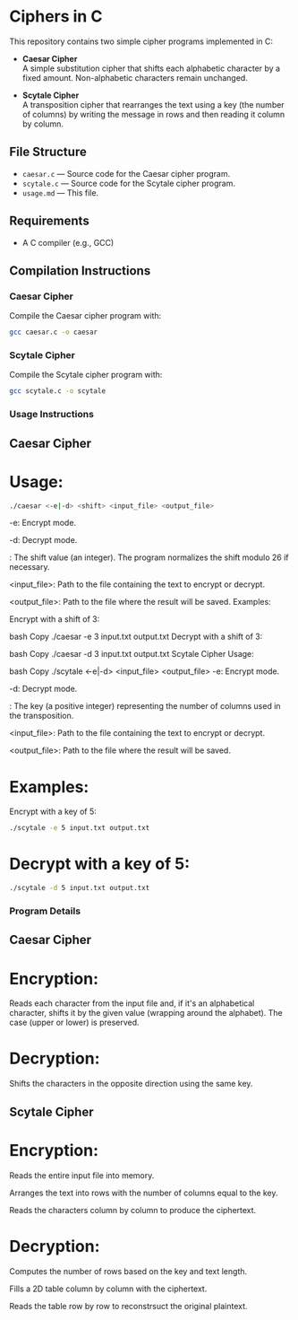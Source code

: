 # Ciphers in C

This repository contains two simple cipher programs implemented in C:

- **Caesar Cipher**  
  A simple substitution cipher that shifts each alphabetic character by a fixed amount. Non-alphabetic characters remain unchanged.

- **Scytale Cipher**  
  A transposition cipher that rearranges the text using a key (the number of columns) by writing the message in rows and then reading it column by column.

## File Structure

- `caesar.c` — Source code for the Caesar cipher program.
- `scytale.c` — Source code for the Scytale cipher program.
- `usage.md` — This file.

## Requirements

- A C compiler (e.g., GCC)

## Compilation Instructions

### Caesar Cipher

Compile the Caesar cipher program with:

```bash
gcc caesar.c -o caesar
```
### Scytale Cipher

Compile the Scytale cipher program with:
```bash
gcc scytale.c -o scytale
```
### Usage Instructions
## Caesar Cipher
# Usage:
```bash
./caesar <-e|-d> <shift> <input_file> <output_file>
```
-e: Encrypt mode.

-d: Decrypt mode.

<shift>: The shift value (an integer). The program normalizes the shift modulo 26 if necessary.

<input_file>: Path to the file containing the text to encrypt or decrypt.

<output_file>: Path to the file where the result will be saved.
Examples:

Encrypt with a shift of 3:

bash
Copy
./caesar -e 3 input.txt output.txt
Decrypt with a shift of 3:

bash
Copy
./caesar -d 3 input.txt output.txt
Scytale Cipher
Usage:

bash
Copy
./scytale <-e|-d> <key> <input_file> <output_file>
-e: Encrypt mode.

-d: Decrypt mode.

<key>: The key (a positive integer) representing the number of columns used in the transposition.

<input_file>: Path to the file containing the text to encrypt or decrypt.

<output_file>: Path to the file where the result will be saved.

# Examples:

 Encrypt with a key of 5:
```bash
./scytale -e 5 input.txt output.txt
```
# Decrypt with a key of 5:

```bash
./scytale -d 5 input.txt output.txt
```
### Program Details
## Caesar Cipher
# Encryption:
Reads each character from the input file and, if it's an alphabetical character, shifts it by the given value (wrapping around the alphabet). The case (upper or lower) is preserved.

# Decryption:
Shifts the characters in the opposite direction using the same key.

## Scytale Cipher
# Encryption:

Reads the entire input file into memory.

Arranges the text into rows with the number of columns equal to the key.

Reads the characters column by column to produce the ciphertext.

# Decryption:

Computes the number of rows based on the key and text length.

Fills a 2D table column by column with the ciphertext.

Reads the table row by row to reconstrsuct the original plaintext.